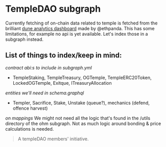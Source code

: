 # TempleDAO subgraph

Currently fetching of on-chain data related to temple is fetched from the brilliant [dune analytics dashboard](https://dune.xyz/ethpanda/TempleDAO) made by @ethpanda. This has some limitations, for example no api is yet available. Let's index those in a subgraph instead.

## List of things to index/keep in mind:

*contract abi:s to include in subgraph.yml*
- TempleStaking, TempleTreasury, OGTemple, TempleERC20Token, LockedOGTemple, Exitque, ITreasuryAllocation

*entities we'll need in schema.graphql*
- Templer, Sacrifice, Stake, Unstake (queue?), mechanics (defend, offence harvest) 

*on mappings*
We might not need all the logic that's found in the /utils directory of the ohm subgraph. Not as much logic around bonding & price calculations is needed.

> A templeDAO members' initiative.

